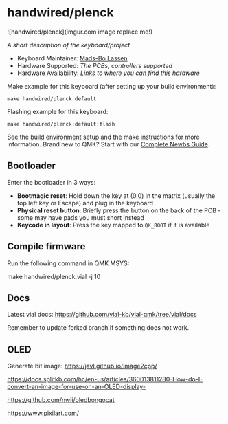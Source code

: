 # handwired/plenck

![handwired/plenck](imgur.com image replace me!)

_A short description of the keyboard/project_

-   Keyboard Maintainer: [Mads-Bo Lassen](https://github.com/mads-bo)
-   Hardware Supported: _The PCBs, controllers supported_
-   Hardware Availability: _Links to where you can find this hardware_

Make example for this keyboard (after setting up your build environment):

    make handwired/plenck:default

Flashing example for this keyboard:

    make handwired/plenck:default:flash

See the [build environment setup](https://docs.qmk.fm/#/getting_started_build_tools) and the [make instructions](https://docs.qmk.fm/#/getting_started_make_guide) for more information. Brand new to QMK? Start with our [Complete Newbs Guide](https://docs.qmk.fm/#/newbs).

## Bootloader

Enter the bootloader in 3 ways:

-   **Bootmagic reset**: Hold down the key at (0,0) in the matrix (usually the top left key or Escape) and plug in the keyboard
-   **Physical reset button**: Briefly press the button on the back of the PCB - some may have pads you must short instead
-   **Keycode in layout**: Press the key mapped to `QK_BOOT` if it is available

## Compile firmware

Run the following command in QMK MSYS:

make handwired/plenck:vial -j 10

## Docs

Latest vial docs: https://github.com/vial-kb/vial-qmk/tree/vial/docs

Remember to update forked branch if something does not work.

## OLED

Generate bit image: https://javl.github.io/image2cpp/

https://docs.splitkb.com/hc/en-us/articles/360013811280-How-do-I-convert-an-image-for-use-on-an-OLED-display-

https://github.com/nwii/oledbongocat

https://www.pixilart.com/
